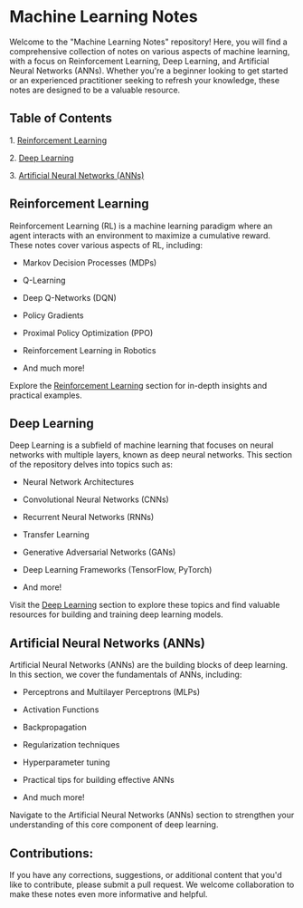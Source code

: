 # Machine Learning Notes

Welcome to the "Machine Learning Notes" repository! Here, you will find a comprehensive collection of notes on various aspects of machine learning, with a focus on Reinforcement Learning, Deep Learning, and Artificial Neural Networks (ANNs). Whether you're a beginner looking to get started or an experienced practitioner seeking to refresh your knowledge, these notes are designed to be a valuable resource.

## Table of Contents

1\. [Reinforcement Learning](#reinforcement-learning)

2\. [Deep Learning](#deep-learning)

3\. [Artificial Neural Networks (ANNs)](#artificial-neural-networks-anns)

## Reinforcement Learning

Reinforcement Learning (RL) is a machine learning paradigm where an agent interacts with an environment to maximize a cumulative reward. These notes cover various aspects of RL, including:

- Markov Decision Processes (MDPs)

- Q-Learning

- Deep Q-Networks (DQN)

- Policy Gradients

- Proximal Policy Optimization (PPO)

- Reinforcement Learning in Robotics

- And much more!

Explore the [Reinforcement Learning](./Reinforcement%20Learning) section for in-depth insights and practical examples.

## Deep Learning

Deep Learning is a subfield of machine learning that focuses on neural networks with multiple layers, known as deep neural networks. This section of the repository delves into topics such as:

- Neural Network Architectures

- Convolutional Neural Networks (CNNs)

- Recurrent Neural Networks (RNNs)

- Transfer Learning

- Generative Adversarial Networks (GANs)

- Deep Learning Frameworks (TensorFlow, PyTorch)

- And more!

Visit the [Deep Learning](./Deep%20Learning) section to explore these topics and find valuable resources for building and training deep learning models.

## Artificial Neural Networks (ANNs)

Artificial Neural Networks (ANNs) are the building blocks of deep learning. In this section, we cover the fundamentals of ANNs, including:

- Perceptrons and Multilayer Perceptrons (MLPs)

- Activation Functions

- Backpropagation

- Regularization techniques

- Hyperparameter tuning

- Practical tips for building effective ANNs

- And much more!

Navigate to the Artificial Neural Networks (ANNs) section to strengthen your understanding of this core component of deep learning.



## Contributions: 
If you have any corrections, suggestions, or additional content that you'd like to contribute, please submit a pull request. We welcome collaboration to make these notes even more informative and helpful.




